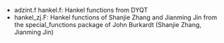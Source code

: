 - adzint.f  hankel.f: Hankel functions from DYQT
- hankel_zj.F: Hankel functions of Shanjie Zhang and Jianming Jin from the special_functions package of John Burkardt (Shanjie Zhang, Jianming Jin)
